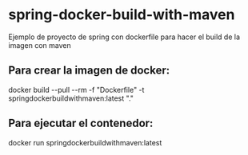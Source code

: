 # spring-docker-build-with-maven
Ejemplo de proyecto de spring con dockerfile para hacer el build de la imagen con maven


## Para crear la imagen de docker: 
docker build --pull --rm -f "Dockerfile" -t springdockerbuildwithmaven:latest "."

## Para ejecutar el contenedor: 
docker run springdockerbuildwithmaven:latest
